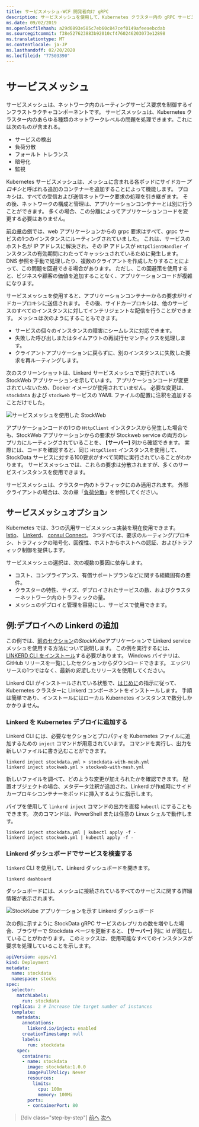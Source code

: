 ```yaml
---
title: サービスメッシュ-WCF 開発者向け gRPC
description: サービスメッシュを使用して、Kubernetes クラスター内の gRPC サービスに要求をルーティングおよび分散します。
ms.date: 09/02/2019
ms.openlocfilehash: a29d6893e585c7eb60c847cef0149afeeaebcdab
ms.sourcegitcommit: f38e527623883b92010cf4760246203073e12898
ms.translationtype: MT
ms.contentlocale: ja-JP
ms.lasthandoff: 02/20/2020
ms.locfileid: "77503390"
---
```

# <a name="service-meshes"></a>サービスメッシュ

サービスメッシュは、ネットワーク内のルーティングサービス要求を制御するインフラストラクチャコンポーネントです。 サービスメッシュは、Kubernetes クラスター内のあらゆる種類のネットワークレベルの問題を処理できます。これには次のものが含まれる。

- サービスの検出
- 負荷分散
- フォールト トレランス
- 暗号化
- 監視

Kubernetes サービスメッシュは、メッシュに含まれる各ポッドにサイドカー*プロキシ*と呼ばれる追加のコンテナーを追加することによって機能します。 プロキシは、すべての受信および送信ネットワーク要求の処理を引き継ぎます。 その後、ネットワークの構成と管理は、アプリケーションコンテナーとは別に行うことができます。 多くの場合、この分離によってアプリケーションコードを変更する必要はありません。

[前の章の例](kubernetes.md#test-the-application)では、web アプリケーションからの grpc 要求はすべて、grpc サービスの1つのインスタンスにルーティングされていました。 これは、サービスのホスト名が IP アドレスに解決され、その IP アドレスが `HttpClientHandler` インスタンスの有効期間にわたってキャッシュされているために発生します。 DNS 参照を手動で処理したり、複数のクライアントを作成したりすることによって、この問題を回避できる場合があります。 ただし、この回避策を使用すると、ビジネスや顧客の価値を追加することなく、アプリケーションコードが複雑になります。

サービスメッシュを使用すると、アプリケーションコンテナーからの要求がサイドカープロキシに送信されます。 その後、サイドカープロキシは、他のサービスのすべてのインスタンスに対してインテリジェントな配信を行うことができます。 メッシュは次のようにすることもできます。

- サービスの個々のインスタンスの障害にシームレスに対応できます。
- 失敗した呼び出しまたはタイムアウトの再試行セマンティクスを処理します。
- クライアントアプリケーションに戻らずに、別のインスタンスに失敗した要求を再ルーティングします。

次のスクリーンショットは、Linkerd サービスメッシュで実行されている StockWeb アプリケーションを示しています。 アプリケーションコードが変更されていないため、Docker イメージが使用されていません。 必要な変更は、`stockdata` および `stockweb` サービスの YAML ファイルの配置に注釈を追加することだけでした。

![サービスメッシュを使用した StockWeb](media/service-mesh/stockweb-servicemesh-screenshot.png)

アプリケーションコードの1つの `HttpClient` インスタンスから発生した場合でも、StockWeb アプリケーションからの要求が Stockweb service の両方のレプリカにルーティングされていることを、 **[サーバー]** 列から確認できます。 実際には、コードを確認すると、同じ `HttpClient` インスタンスを使用して、StockData サービスに対する100要求がすべて同時に実行されていることがわかります。 サービスメッシュでは、これらの要求は分散されますが、多くのサービスインスタンスを使用できます。

サービスメッシュは、クラスター内のトラフィックにのみ適用されます。 外部クライアントの場合は、次の章「[負荷分散](load-balancing.md)」を参照してください。

## <a name="service-mesh-options"></a>サービスメッシュオプション

Kubernetes では、3つの汎用サービスメッシュ実装を現在使用できます。[Istio](https://istio.io)、 [Linkerd](https://linkerd.io)、 [consul Connect](https://consul.io/mesh.html)。 3つすべては、要求のルーティング/プロキシ、トラフィックの暗号化、回復性、ホストからホストへの認証、およびトラフィック制御を提供します。

サービスメッシュの選択は、次の複数の要因に依存します。

- コスト、コンプライアンス、有償サポートプランなどに関する組織固有の要件。
- クラスターの特性、サイズ、デプロイされたサービスの数、およびクラスターネットワーク内のトラフィックの量。
- メッシュのデプロイと管理を容易にし、サービスで使用できます。

## <a name="example-add-linkerd-to-a-deployment"></a>例:デプロイへの Linkerd の追加

この例では、[前のセクション](kubernetes.md)の*StockKube*アプリケーションで Linkerd service メッシュを使用する方法について説明します。
この例を実行するには、 [LINKERD CLI をインストール](https://linkerd.io/2/getting-started/#step-1-install-the-cli)する必要があります。 Windows バイナリは、GitHub リリースを一覧にしたセクションからダウンロードできます。 エッジリリースの1つではなく、最新の*安定*したリリースを使用してください。

Linkerd CLI がインストールされている状態で、[はじめに](https://linkerd.io/2/getting-started/index.html)の指示に従って、Kubernetes クラスターに Linkerd コンポーネントをインストールします。 手順は簡単であり、インストールにはローカル Kubernetes インスタンスで数分しかかかりません。

### <a name="add-linkerd-to-kubernetes-deployments"></a>Linkerd を Kubernetes デプロイに追加する

Linkerd CLI には、必要なセクションとプロパティを Kubernetes ファイルに追加するための `inject` コマンドが用意されています。 コマンドを実行し、出力を新しいファイルに書き込むことができます。

```console
linkerd inject stockdata.yml > stockdata-with-mesh.yml
linkerd inject stockweb.yml > stockweb-with-mesh.yml
```

新しいファイルを調べて、どのような変更が加えられたかを確認できます。 配置オブジェクトの場合、メタデータ注釈が追加され、Linkerd が作成時にサイドカープロキシコンテナーをポッドに挿入するように指示します。

パイプを使用して `linkerd inject` コマンドの出力を直接 `kubectl` にすることもできます。 次のコマンドは、PowerShell または任意の Linux シェルで動作します。

```console
linkerd inject stockdata.yml | kubectl apply -f -
linkerd inject stockweb.yml | kubectl apply -f -
```

### <a name="inspect-services-in-the-linkerd-dashboard"></a>Linkerd ダッシュボードでサービスを検査する

`linkerd` CLI を使用して、Linkerd ダッシュボードを開きます。

```console
linkerd dashboard
```

ダッシュボードには、メッシュに接続されているすべてのサービスに関する詳細情報が表示されます。

![StockKube アプリケーションを示す Linkerd ダッシュボード](media/service-mesh/linkerd-screenshot.png)

次の例に示すように StockData gRPC サービスのレプリカの数を増やした場合、ブラウザーで Stockdata ページを更新すると、 **[サーバー]** 列に id が混在していることがわかります。 このミックスは、使用可能なすべてのインスタンスが要求を処理していることを示します。

```yaml
apiVersion: apps/v1
kind: Deployment
metadata:
  name: stockdata
  namespace: stocks
spec:
  selector:
    matchLabels:
      run: stockdata
  replicas: 2 # Increase the target number of instances
  template:
    metadata:
      annotations:
        linkerd.io/inject: enabled
      creationTimestamp: null
      labels:
        run: stockdata
    spec:
      containers:
      - name: stockdata
        image: stockdata:1.0.0
        imagePullPolicy: Never
        resources:
          limits:
            cpu: 100m
            memory: 100Mi
        ports:
        - containerPort: 80
```

>[!div class="step-by-step"]
>[前へ](kubernetes.md)
>[次へ](load-balancing.md)

